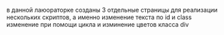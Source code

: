 в данной лаюораторке созданы 3 отдельные страницы для реализации нескольких скриптов, а именно изменение текста по id и class
изменение при помощи цикла и изминение цветов класса div